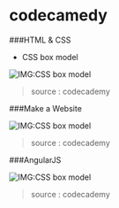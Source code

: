 # codecamedy

###HTML & CSS
* CSS box model

![IMG:CSS box model](https://s3.amazonaws.com/codecademy-blog/assets/ae09140c.png)

> source : codecademy

###Make a Website

![IMG:CSS box model](https://s3.amazonaws.com/codecademy-content/courses/ltp/img/2/css-summary.png)

> source : codecademy

###AngularJS

![IMG:CSS box model](https://s3.amazonaws.com/codecademy-content/courses/ltp4/img/yfa-generalizations.svg)

> source : codecademy
